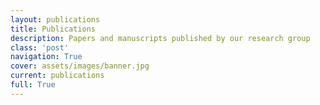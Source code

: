 ```yaml
---
layout: publications
title: Publications
description: Papers and manuscripts published by our research group
class: 'post'
navigation: True
cover: assets/images/banner.jpg
current: publications
full: True
---
```


